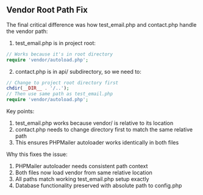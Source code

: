 ## Vendor Root Path Fix

The final critical difference was how test_email.php and contact.php handle the vendor path:

1. test_email.php is in project root:
```php
// Works because it's in root directory
require 'vendor/autoload.php';
```

2. contact.php is in api/ subdirectory, so we need to:
```php
// Change to project root directory first
chdir(__DIR__ . '/..');
// Then use same path as test_email.php
require 'vendor/autoload.php';
```

Key points:
1. test_email.php works because vendor/ is relative to its location
2. contact.php needs to change directory first to match the same relative path
3. This ensures PHPMailer autoloader works identically in both files

Why this fixes the issue:
1. PHPMailer autoloader needs consistent path context
2. Both files now load vendor from same relative location
3. All paths match working test_email.php setup exactly
4. Database functionality preserved with absolute path to config.php